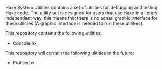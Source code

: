 Haxe System Utilities contains a set of utilities for debugging and testing Haxe code.
The utility set is designed for users that use Haxe in a library independant way, this means that there is no actual graphic interface for these utilities (A graphic interface is needed to run these utilities).

This repository contains the following utilities:
* Console.hx

This repository will contain the following ulitities in the future:
* Profiler.hx

